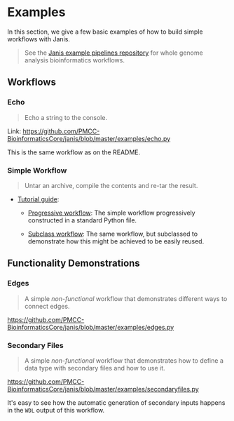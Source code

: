 # Examples

In this section, we give a few basic examples of how to build
simple workflows with Janis.

> See the [Janis example pipelines repository](https://github.com/PMCC-BioinformaticsCore/janis-examplepipelines)
for whole genome analysis bioinformatics workflows.

## Workflows

### Echo

> Echo a string to the console.

Link: https://github.com/PMCC-BioinformaticsCore/janis/blob/master/examples/echo.py

This is the same workflow as on the README.

### Simple Workflow

> Untar an archive, compile the contents and re-tar the result.

- [Tutorial guide](https://github.com/PMCC-BioinformaticsCore/janis/blob/master/examples/simple.md):
 
    - [Progressive workflow](https://github.com/PMCC-BioinformaticsCore/janis/blob/master/examples/simple.py):
    The simple workflow progressively constructed in a standard Python file.

    - [Subclass workflow](https://github.com/PMCC-BioinformaticsCore/janis/blob/master/examples/simplewrapped.py): 
    The same workflow, but subclassed to demonstrate how this might be achieved to be easily reused.  

## Functionality Demonstrations

### Edges

> A simple _non-functional_ workflow that demonstrates different ways to connect edges.

https://github.com/PMCC-BioinformaticsCore/janis/blob/master/examples/edges.py

### Secondary Files 

> A simple _non-functional_ workflow that demonstrates how to define a data type 
with secondary files and how to use it.

https://github.com/PMCC-BioinformaticsCore/janis/blob/master/examples/secondaryfiles.py

It's easy to see how the automatic generation of secondary inputs happens in the `WDL`
output of this workflow.

